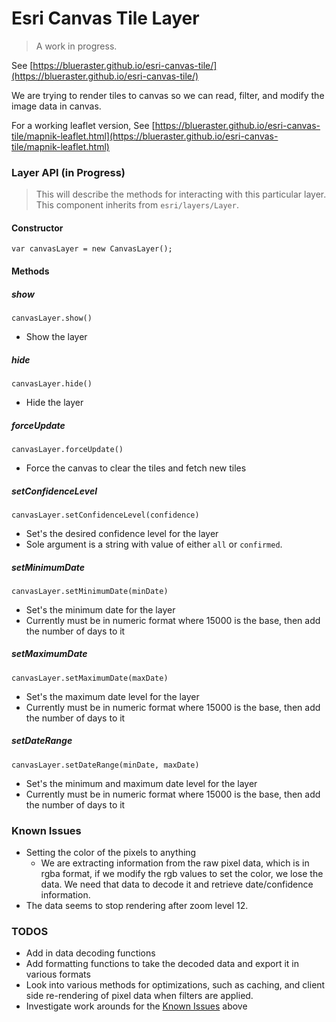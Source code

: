 Esri Canvas Tile Layer
======================
> A work in progress.

See [https://blueraster.github.io/esri-canvas-tile/](https://blueraster.github.io/esri-canvas-tile/)

We are trying to render tiles to canvas so we can read, filter, and modify the image data in canvas.

For a working leaflet version, See [https://blueraster.github.io/esri-canvas-tile/mapnik-leaflet.html](https://blueraster.github.io/esri-canvas-tile/mapnik-leaflet.html)

### Layer API (in Progress)
> This will describe the methods for interacting with this particular layer. This component inherits from `esri/layers/Layer`.


#### Constructor
`var canvasLayer = new CanvasLayer();`

#### Methods
##### show
`canvasLayer.show()`
- Show the layer

##### hide
`canvasLayer.hide()`
- Hide the layer

##### forceUpdate
`canvasLayer.forceUpdate()`
- Force the canvas to clear the tiles and fetch new tiles

##### setConfidenceLevel
`canvasLayer.setConfidenceLevel(confidence)`
- Set's the desired confidence level for the layer
- Sole argument is a string with value of either `all` or `confirmed`.

##### setMinimumDate
`canvasLayer.setMinimumDate(minDate)`
- Set's the minimum date for the layer
- Currently must be in numeric format where 15000 is the base, then add the number of days to it

##### setMaximumDate
`canvasLayer.setMaximumDate(maxDate)`
- Set's the maximum date level for the layer
- Currently must be in numeric format where 15000 is the base, then add the number of days to it

##### setDateRange
`canvasLayer.setDateRange(minDate, maxDate)`
- Set's the minimum and maximum date level for the layer
- Currently must be in numeric format where 15000 is the base, then add the number of days to it

### Known Issues
- Setting the color of the pixels to anything
  - We are extracting information from the raw pixel data, which is in rgba format, if we modify the rgb values to set the color, we lose the data.  We need that data to decode it and retrieve date/confidence information.
- The data seems to stop rendering after zoom level 12.

### TODOS
 - Add in data decoding functions
 - Add formatting functions to take the decoded data and export it in various formats
 - Look into various methods for optimizations, such as caching, and client side re-rendering of pixel data when filters are applied.
 - Investigate work arounds for the [Known Issues](#known-issues) above
